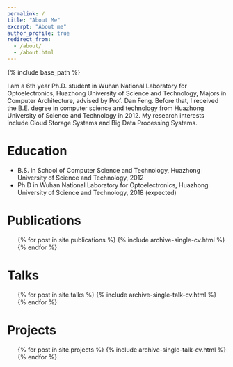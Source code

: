 ```yaml
---
permalink: /
title: "About Me"
excerpt: "About me"
author_profile: true
redirect_from: 
  - /about/
  - /about.html
---
```


{% include base_path %}

I am a 6th year Ph.D. student in Wuhan National Laboratory for Optoelectronics, Huazhong University of Science and Technology, Majors in Computer Architecture, advised by Prof. Dan Feng. Before that, I received the B.E. degree in computer science and technology from Huazhong University of Science and Technology in 2012. My research interests include Cloud Storage Systems and Big Data Processing Systems. 

<!-- My CV is available in PDF format here (last updated on April 2017). -->

Education
======
* B.S. in School of Computer Science and Technology, Huazhong University of Science and Technology, 2012
* Ph.D in Wuhan National Laboratory for Optoelectronics, Huazhong University of Science and Technology, 2018 (expected)
  
Publications
======
  <ul>{% for post in site.publications %}
    {% include archive-single-cv.html %}
  {% endfor %}</ul>
  
Talks
======
  <ul>{% for post in site.talks %}
    {% include archive-single-talk-cv.html %}
  {% endfor %}</ul>

Projects
======
  <ul>{% for post in site.projects %}
    {% include archive-single-talk-cv.html %}
  {% endfor %}</ul>
  
<!-- Teaching
======
  <ul>{% for post in site.teaching %}
    {% include archive-single-cv.html %}
  {% endfor %}</ul> -->
  
<!-- Service and leadership
======
* Currently signed in to 43 different slack teams -->

